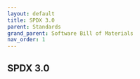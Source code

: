 ```yaml
---
layout: default
title: SPDX 3.0
parent: Standards
grand_parent: Software Bill of Materials
nav_order: 1
---
```

## SPDX 3.0
